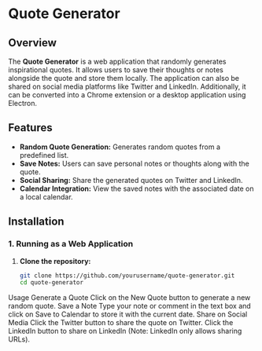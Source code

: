 # Quote Generator

## Overview

The **Quote Generator** is a web application that randomly generates inspirational quotes. It allows users to save their thoughts or notes alongside the quote and store them locally. The application can also be shared on social media platforms like Twitter and LinkedIn. Additionally, it can be converted into a Chrome extension or a desktop application using Electron.

## Features

- **Random Quote Generation:** Generates random quotes from a predefined list.
- **Save Notes:** Users can save personal notes or thoughts along with the quote.
- **Social Sharing:** Share the generated quotes on Twitter and LinkedIn.
- **Calendar Integration:** View the saved notes with the associated date on a local calendar.

## Installation

### 1. Running as a Web Application

1. **Clone the repository:**

   ```bash
   git clone https://github.com/yourusername/quote-generator.git
   cd quote-generator


Usage
Generate a Quote
Click on the New Quote button to generate a new random quote.
Save a Note
Type your note or comment in the text box and click on Save to Calendar to store it with the current date.
Share on Social Media
Click the Twitter button to share the quote on Twitter.
Click the LinkedIn button to share on LinkedIn (Note: LinkedIn only allows sharing URLs).
